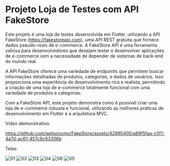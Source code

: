 # Projeto Loja de Testes com API FakeStore

Este projeto é uma loja de testes desenvolvida em Flutter, utilizando a API FakeStore (https://fakestoreapi.com), uma API REST gratuita que fornece dados pseudo-reais de e-commerce. A FakeStore API é uma ferramenta valiosa para desenvolvedores que desejam testar e desenvolver aplicações de e-commerce sem a necessidade de depender de sistemas de back-end do mundo real.

A API FakeStore oferece uma variedade de endpoints que permitem buscar informações detalhadas de produtos, categorias, e dados de usuários. Isso proporciona uma experiência de desenvolvimento rica e realista, permitindo a criação de uma loja de e-commerce totalmente funcional com uma variedade de produtos e categorias.

Com a FakeStore API, este projeto demonstra como é possível criar uma loja de e-commerce robusta e funcional, utilizando as melhores práticas de desenvolvimento em Flutter e a arquitetura MVC.



Video demonstrativo:

https://github.com/welsoncmp/FakeStore/assets/42895405/a89f5faa-c0f1-4a7d-ac61-457c9c63356b


Telas:

![01](https://github.com/welsoncmp/FakeStore/assets/42895405/556fa6a9-b571-4c11-8bd1-3bb4e2eea3e0)
![02](https://github.com/welsoncmp/FakeStore/assets/42895405/28b68106-6014-40c7-affa-ae32cbf66612)
![03](https://github.com/welsoncmp/FakeStore/assets/42895405/714c785b-ee68-4b0e-a699-39b92acbab04)
![04](https://github.com/welsoncmp/FakeStore/assets/42895405/976e0786-f1e5-4d14-a575-2546dfaaa5a3)
![06](https://github.com/welsoncmp/FakeStore/assets/42895405/d3826f86-b5d3-434d-b3eb-4404adfdbbd8)
![05](https://github.com/welsoncmp/FakeStore/assets/42895405/e9055bc9-59b7-49af-b58f-d2b5bf6f850b)




